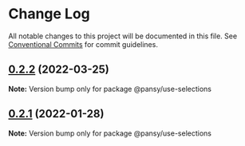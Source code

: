 # Change Log

All notable changes to this project will be documented in this file.
See [Conventional Commits](https://conventionalcommits.org) for commit guidelines.

## [0.2.2](https://github.com/pansyjs/react-hooks/compare/@pansy/use-selections@0.2.1...@pansy/use-selections@0.2.2) (2022-03-25)

**Note:** Version bump only for package @pansy/use-selections





## [0.2.1](https://github.com/pansyjs/react-hooks/compare/@pansy/use-selections@0.2.0...@pansy/use-selections@0.2.1) (2022-01-28)

**Note:** Version bump only for package @pansy/use-selections
